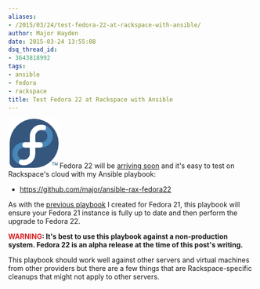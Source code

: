 ```yaml
---
aliases:
- /2015/03/24/test-fedora-22-at-rackspace-with-ansible/
author: Major Hayden
date: 2015-03-24 13:55:08
dsq_thread_id:
- 3643818992
tags:
- ansible
- fedora
- rackspace
title: Test Fedora 22 at Rackspace with Ansible
---
```


[<img src="/wp-content/uploads/2012/01/fedorainfinity.png" alt="Fedora Infinity Logo" width="105" height="102" class="alignright size-full wp-image-2712" />][1]Fedora 22 will be [arriving soon][2] and it's easy to test on Rackspace's cloud with my Ansible playbook:

  * <https://github.com/major/ansible-rax-fedora22>

As with the [previous playbook][3] I created for Fedora 21, this playbook will ensure your Fedora 21 instance is fully up to date and then perform the upgrade to Fedora 22.

**<span style="color: #D42020;">WARNING</span>: It's best to use this playbook against a non-production system. Fedora 22 is an alpha release at the time of this post's writing.**

This playbook should work well against other servers and virtual machines from other providers but there are a few things that are Rackspace-specific cleanups that might not apply to other servers.

 [1]: /wp-content/uploads/2012/01/fedorainfinity.png
 [2]: http://fedoraproject.org/wiki/Releases/22/Schedule
 [3]: https://github.com/major/ansible-rax-fedora21